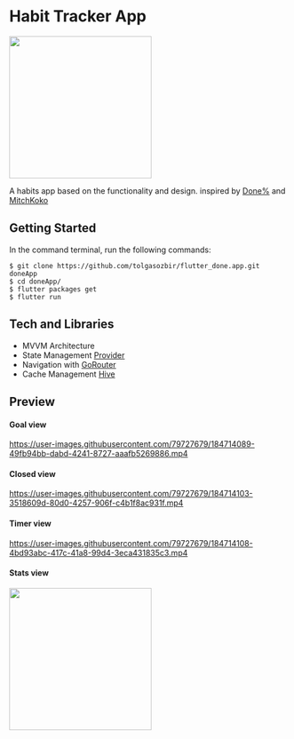 # Habit Tracker App

<img 
  src="https://user-images.githubusercontent.com/79727679/184716743-db7c0ae5-c68c-4adb-950b-0ac30eed1b61.jpeg" 
  data-canonical-src="https://user-images.githubusercontent.com/79727679/184716743-db7c0ae5-c68c-4adb-950b-0ac30eed1b61.jpeg"
width="256"/>


A habits app based on the functionality and design.
inspired by [Done%](https://apps.apple.com/us/app/done/id1597997515?itscg=30200&itsct=apps_box_link) and [MitchKoko](https://mitchkoko.app)

## Getting Started

In the command terminal, run the following commands:

```shell
$ git clone https://github.com/tolgasozbir/flutter_done.app.git doneApp
$ cd doneApp/
$ flutter packages get
$ flutter run
```

## Tech and Libraries
  - MVVM Architecture
  - State Management [Provider](https://github.com/rrousselGit/provider)
  - Navigation with [GoRouter](https://github.com/flutter/packages/tree/main/packages/go_router)
  - Cache Management [Hive](https://github.com/hivedb/hive/tree/master/hive)

## Preview

#### Goal view
https://user-images.githubusercontent.com/79727679/184714089-49fb94bb-dabd-4241-8727-aaafb5269886.mp4
#### Closed view
https://user-images.githubusercontent.com/79727679/184714103-3518609d-80d0-4257-906f-c4b1f8ac931f.mp4
#### Timer view
https://user-images.githubusercontent.com/79727679/184714108-4bd93abc-417c-41a8-99d4-3eca431835c3.mp4
#### Stats view
<img src="https://user-images.githubusercontent.com/79727679/184716012-c9b49680-4d28-4bf7-a9fb-543b89b0314f.jpg" data-canonical-src="https://user-images.githubusercontent.com/79727679/184716012-c9b49680-4d28-4bf7-a9fb-543b89b0314f.jpg" width="256"/>
